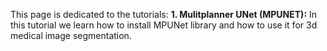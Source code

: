 This page is dedicated to the tutorials: 
**1. Mulitplanner UNet (MPUNET):** In this tutorial we learn how to install MPUNet library and how to use it for 3d medical image segmentation.  
